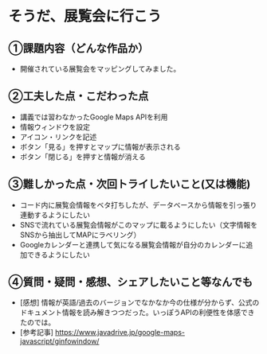 # そうだ、展覧会に行こう

## ①課題内容（どんな作品か）
- 開催されている展覧会をマッピングしてみました。

## ②工夫した点・こだわった点
- 講義では習わなかったGoogle Maps APIを利用
- 情報ウィンドウを設定
- アイコン・リンクを記述
- ボタン「見る」を押すとマップに情報が表示される
- ボタン「閉じる」を押すと情報が消える

## ③難しかった点・次回トライしたいこと(又は機能)
- コード内に展覧会情報をベタ打ちしたが、データベースから情報を引っ張り連動するようにしたい
- SNSで流れている展覧会情報がこのマップに載るようにしたい（文字情報をSNSから抽出してMAPにラベリング）
- Googleカレンダーと連携して気になる展覧会情報が自分のカレンダーに追加できるようにしたい

## ④質問・疑問・感想、シェアしたいこと等なんでも
- [感想] 情報が英語/過去のバージョンでなかなか今の仕様が分からず、公式のドキュメント情報を読み解きつつだった。いっぽうAPIの利便性を体感できたのでは。
- [参考記事] https://www.javadrive.jp/google-maps-javascript/ginfowindow/
